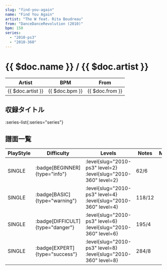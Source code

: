 ```yaml
---
slug: "find-you-again"
name: "Find You Again"
artist: "The W feat. Rita Boudreau"
from: "DanceDanceRevolution (2010)"
bpm: 150
series:
  - "2010-ps3"
  - "2010-360"
---
```


# {{ $doc.name }} / {{ $doc.artist }}

|Artist|BPM|From|
|------|---|----|
|{{ $doc.artist }}|{{ $doc.bpm }}|{{ $doc.from }}|

## 収録タイトル

:series-list{:series="series"}

## 譜面一覧

|PlayStyle|Difficulty|Levels|Notes|Movie|
|---------|----------|------|-----|-----|
|SINGLE| :badge[BEGINNER]{type="info"}|<div class="field is-grouped is-grouped-multiline"> :level{slug="2010-ps3" level=2} :level{slug="2010-360" level=2}</div>|62/6||
|SINGLE| :badge[BASIC]{type="warning"}|<div class="field is-grouped is-grouped-multiline"> :level{slug="2010-ps3" level=4} :level{slug="2010-360" level=4}</div>|118/12||
|SINGLE| :badge[DIFFICULT]{type="danger"}|<div class="field is-grouped is-grouped-multiline"> :level{slug="2010-ps3" level=6} :level{slug="2010-360" level=6}</div>|195/4||
|SINGLE| :badge[EXPERT]{type="success"}|<div class="field is-grouped is-grouped-multiline"> :level{slug="2010-ps3" level=8} :level{slug="2010-360" level=8}</div>|284/8||
